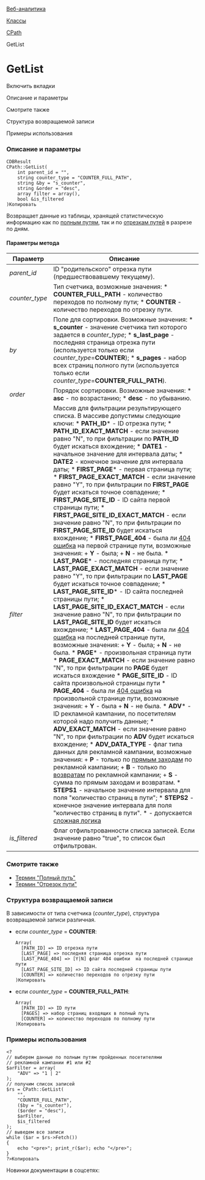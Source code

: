[Веб-аналитика](/api_help/statistic/index.php)

[Классы](/api_help/statistic/classes/index.php)

[CPath](/api_help/statistic/classes/cpath/index.php)

GetList

GetList
=======

Включить вкладки

Описание и параметры

Смотрите также

Структура возвращаемой записи

Примеры использования

### Описание и параметры

```
CDBResult
CPath::GetList(
	int parent_id = "",
	string counter_type = "COUNTER_FULL_PATH",
	string &by = "s_counter",
	string &order = "desc",
	array filter = array(),
	bool &is_filtered
)Копировать
```

Возвращает данные из таблицы, хранящей статистическую информацию как по [полным путям](/api_help/statistic/terms.php#path), так и по [отрезкам путей](/api_help/statistic/terms.php#path_step) в разрезе по дням.

#### Параметры метода

| Параметр | Описание |
| --- | --- |
| *parent\_id* | ID "родительского" отрезка пути (предшествовавшему текущему). |
| *counter\_type* | Тип счетчика, возможные значения:  * **COUNTER\_FULL\_PATH** - количество переходов по полному пути; * **COUNTER** - количество переходов по отрезку пути. |
| *by* | Поле для сортировки. Возможные значения:  * **s\_counter** - значение счетчика тип которого задается в *counter\_type*; * **s\_last\_page** - последняя страница отрезка пути (используется только если *counter\_type*=**COUNTER**); * **s\_pages** - набор всех страниц полного пути (используется только если *counter\_type*=**COUNTER\_FULL\_PATH**). |
| *оrder* | Порядок сортировки. Возможные значения:  * **asc** - по возрастанию; * **desc** - по убыванию. |
| *filter* | Массив для фильтрации результирующего списка. В массиве допустимы следующие ключи:  * **PATH\_ID**\* - ID отрезка пути; * **PATH\_ID\_EXACT\_MATCH** - если значение равно "N", то при фильтрации по **PATH\_ID** будет искаться вхождение; * **DATE1** - начальное значение для интервала даты; * **DATE2** - конечное значение для интервала даты; * **FIRST\_PAGE**\* - первая страница пути; * **FIRST\_PAGE\_EXACT\_MATCH** - если значение равно "Y", то при фильтрации по **FIRST\_PAGE** будет искаться точное совпадение; * **FIRST\_PAGE\_SITE\_ID** - ID сайта первой страницы пути; * **FIRST\_PAGE\_SITE\_ID\_EXACT\_MATCH** - если значение равно "N", то при фильтрации по **FIRST\_PAGE\_SITE\_ID** будет искаться вхождение; * **FIRST\_PAGE\_404** - была ли [404 ошибка](/api_help/statistic/terms.php#404) на первой странице пути, возможные значения:   + **Y** - была;   + **N** - не была. * **LAST\_PAGE**\* - последняя страница пути; * **LAST\_PAGE\_EXACT\_MATCH** - если значение равно "Y", то при фильтрации по **LAST\_PAGE** будет искаться точное совпадение; * **LAST\_PAGE\_SITE\_ID**\* - ID сайта последней страницы пути; * **LAST\_PAGE\_SITE\_ID\_EXACT\_MATCH** - если значение равно "N", то при фильтрации по **LAST\_PAGE\_SITE\_ID** будет искаться вхождение; * **LAST\_PAGE\_404** - была ли [404 ошибка](/api_help/statistic/terms.php#404) на последней странице пути, возможные значения:   + **Y** - была;   + **N** - не была. * **PAGE**\* - произвольная страница пути * **PAGE\_EXACT\_MATCH** - если значение равно "N", то при фильтрации по **PAGE** будет искаться вхождение * **PAGE\_SITE\_ID** - ID сайта произвольной страницы пути * **PAGE\_404** - была ли [404 ошибка](/api_help/statistic/terms.php#404) на произвольной странице пути, возможные значения:   + **Y** - была   + **N** - не была. * **ADV**\* - ID рекламной кампании, по посетителям которой надо получить данные; * **ADV\_EXACT\_MATCH** - если значение равно "N", то при фильтрации по **ADV** будет искаться вхождение; * **ADV\_DATA\_TYPE** - флаг типа данных для рекламной кампании, возможные значения:   + **P** - только по [прямым заходам](/api_help/statistic/terms.php#adv_first) по рекламной кампании;   + **B** - только по [возвратам](/api_help/statistic/terms.php#adv_back) по рекламной кампании;   + **S** - сумма по прямым заходам и возвратам. * **STEPS1** - начальное значение интервала для поля "количество страниц в пути"; * **STEPS2** - конечное значение интервала для поля "количество страниц в пути".  \* - допускается [сложная логика](/api_help/main/general/filter.php) |
| *is\_filtered* | Флаг отфильтрованности списка записей. Если значение равно "true", то список был отфильтрован. |

### Смотрите также

* [Термин "Полный путь"](/api_help/statistic/terms.php#path)
* [Термин "Отрезок пути"](/api_help/statistic/terms.php#path_step)

### Структура возвращаемой записи

В зависимости от типа счетчика (*counter\_type*), структура возвращаемой записи различная.

* если *counter\_type* = **COUNTER**:

  ```
  Array(
  	[PATH_ID] => ID отрезка пути
  	[LAST_PAGE] => последняя страница отрезка пути
  	[LAST_PAGE_404] => [Y|N] флаг 404 ошибки  на последней странице пути
  	[LAST_PAGE_SITE_ID] => ID сайта последней страницы пути
  	[COUNTER] => количество переходов по отрезку пути
  )Копировать
  ```
* если *counter\_type* = **COUNTER\_FULL\_PATH**:

  ```
  Array(
  	[PATH_ID] => ID пути
  	[PAGES] => набор страниц входящих в полный путь
  	[COUNTER] => количество переходов по полному пути
  )Копировать
  ```

### Примеры использования

```
<?
// выберем данные по полным путям пройденных посетителями
// рекламной кампании #1 или #2
$arFilter = array(
	"ADV" => "1 | 2"
);
// получим список записей
$rs = CPath::GetList(
	"",
	"COUNTER_FULL_PATH",
	($by = "s_counter"), 
	($order = "desc"), 
	$arFilter, 
	$is_filtered
);
// выведем все записи
while ($ar = $rs->Fetch())
{
	echo "<pre>"; print_r($ar); echo "</pre>";    
}
?>Копировать
```

Новинки документации в соцсетях: